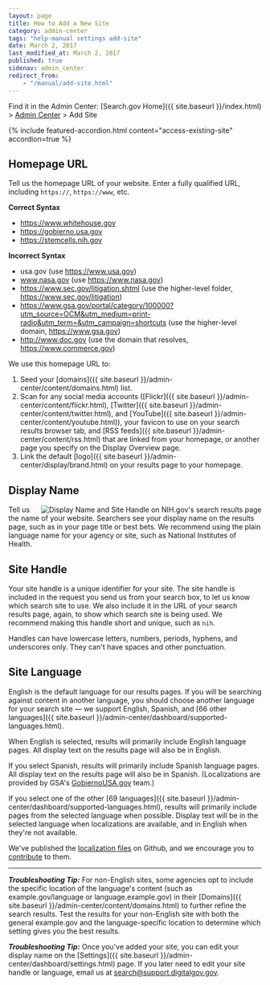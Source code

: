 ```yaml
---
layout: page
title: How to Add a New Site
category: admin-center
tags: "help-manual settings add-site"
date: March 2, 2017
last_modified_at: March 2, 2017
published: true
sidenav: admin_center
redirect_from:
    - "/manual/add-site.html"
---
```

Find it in the Admin Center: [Search.gov Home]({{ site.baseurl }}/index.html) > [Admin Center](https://search.usa.gov/sites/) > Add Site

{% include featured-accordion.html content="access-existing-site" accordion=true %}

## Homepage URL

Tell us the homepage URL of your website. Enter a fully qualified URL, including `https://`, `https://www`, etc. 

**Correct Syntax**

* https://www.whitehouse.gov     
* https://gobierno.usa.gov  
* https://stemcells.nih.gov

**Incorrect Syntax**

* usa.gov (use https://www.usa.gov)  
* www.nasa.gov (use https://www.nasa.gov)  
* https://www.sec.gov/litigation.shtml (use the higher-level folder, https://www.sec.gov/litigation)  
* https://www.gsa.gov/portal/category/100000?utm_source=OCM&utm_medium=print-radio&utm_term=&utm_campaign=shortcuts (use the higher-level domain, https://www.gsa.gov)
* http://www.doc.gov (use the domain that resolves, https://www.commerce.gov)  

We use this homepage URL to: 

1. Seed your [domains]({{ site.baseurl }}/admin-center/content/domains.html) list.
1. Scan for any social media accounts ([Flickr]({{ site.baseurl }}/admin-center/content/flickr.html), [Twitter]({{ site.baseurl }}/admin-center/content/twitter.html), and [YouTube]({{ site.baseurl }}/admin-center/content/youtube.html)), your favicon to use on your search results browser tab, and [RSS feeds]({{ site.baseurl }}/admin-center/content/rss.html) that are linked from your homepage, or another page you specify on the Display Overview page.
1. Link the default [logo]({{ site.baseurl }}/admin-center/display/brand.html) on your results page to your homepage.

## Display Name

<a href="{{ site.url }}/assets/img/site/DisplayName_SiteHandle_800.png"><img style="float: right;" src="{{ site.url }}/assets/img/site/DisplayName_SiteHandle_800.png" alt="Display Name and Site Handle on NIH.gov's search results page"></a>Tell us the name of your website. Searchers see your display name on the results page, such as in your page title or best bets. We recommend using the plain language name for your agency or site, such as National Institutes of Health. 

## Site Handle

Your site handle is a unique identifier for your site. The site handle is included in the request you send us from your search box, to let us know which search site to use. We also include it in the URL of your search results page, again, to show which search site is being used. We recommend making this handle short and unique, such as `nih`.

Handles can have lowercase letters, numbers, periods, hyphens, and underscores only. They can't have spaces and other punctuation.

## Site Language

English is the default language for our results pages. If you will be searching against content in another language, you should choose another language for your search site &mdash; we support English, Spanish, and [66 other languages]({{ site.baseurl }}/admin-center/dashboard/supported-languages.html). 

When English is selected, results will primarily include English language pages. All display text on the results page will also be in English. 

If you select Spanish, results will primarily include Spanish language pages. All display text on the results page will also be in Spanish. (Localizations are provided by GSA's [GobiernoUSA.gov](https://gobierno.usa.gov/) team.)

If you select one of the other [69 languages]({{ site.baseurl }}/admin-center/dashboard/supported-languages.html), results will primarily include pages from the selected language when possible. Display text will be in the selected language when localizations are available, and in English when they're not available.

We've published the [localization files](https://github.com/GSA/punchcard/tree/master/localizations) on Github, and we encourage you to [contribute](https://github.com/GSA/punchcard/blob/master/CONTRIBUTING.md) to them.

---

***Troubleshooting Tip:*** For non-English sites, some agencies opt to include the specific location of the language's content (such as example.gov/language or language.example.gov) in their [Domains]({{ site.baseurl }}/admin-center/content/domains.html) to further refine the search results. Test the results for your non-English site with both the general example.gov and the language-specific location to determine which setting gives you the best results.

***Troubleshooting Tip:*** Once you've added your site, you can edit your display name on the [Settings]({{ site.baseurl }}/admin-center/dashboard/settings.html) page. If you later need to edit your site handle or language, email us at <search@support.digitalgov.gov>.
